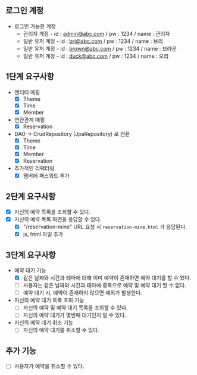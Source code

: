 ## 로그인 계정

- 로그인 가능한 계정
    - 관리자 계정 - id : admin@abc.com / pw : 1234 / name : 관리자
    - 일반 유저 계정 - id : bri@abc.com / pw : 1234 / name : 브리
    - 일반 유저 계정 - id : brown@abc.com / pw : 1234 / name : 브라운
    - 일반 유저 계정 - id : duck@abc.com / pw : 1234 / name : 오리

## 1단계 요구사항

- 엔티티 매핑
    - [x] Theme
    - [x] Time
    - [x] Member
- 연관관계 매핑
    - [x] Reservation
- DAO -> CrudRepository (JpaRepository) 로 전환
    - [x] Theme
    - [x] Time
    - [x] Member
    - [x] Reservation
- 추가적인 리팩터링
    - [x] 멤버에 패스워드 추가

## 2단계 요구사항

- [x] 자신의 예약 목록을 조회할 수 있다.
- [x] 자신의 예약 목록 화면을 응답할 수 있다.
    - [x] "/reservation-mine" URL 요청 시 `reservation-mine.html` 가 응답된다.
    - [x] js, html 파일 추가

## 3단계 요구사항

- 예약 대기 기능
    - [x] 같은 날짜와 시간과 테마에 대해 이미 예약이 존재하면 예약 대기를 할 수 있다.
    - [ ] 사용자는 같은 날짜와 시간과 테마에 중복으로 예약 및 예약 대기 할 수 없다.
    - [ ] 예약 대기 시, 예약이 존재하지 않으면 예외가 발생한다.

- 자신의 예약 대기 목록 조회 기능
    - [ ] 자신의 예약 및 예약 대기 목록을 조회할 수 있다.
    - [ ] 자신의 예약 대기가 몇번째 대기인지 알 수 있다.

- 자신의 예약 대기 취소 기능
    - [ ] 자신의 예약 대기를 취소할 수 있다.

## 추가 기능

- [ ] 사용자가 예약을 취소할 수 있다.
